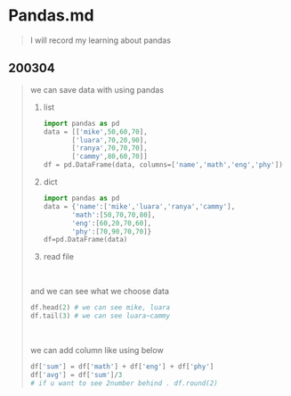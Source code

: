# Pandas.md

> I will record my learning about pandas



## 200304

> we can save data with using pandas
>
> 1. list
>
>    ```python
>    import pandas as pd
>    data = [['mike',50,60,70],
>           ['luara',70,20,90],
>           ['ranya',70,70,70],
>           ['cammy',80,60,70]]
>    df = pd.DataFrame(data, columns=['name','math','eng','phy'])
>    ```
>
> 2. dict
>
>    ```python
>    import pandas as pd
>    data = {'name':['mike','luara','ranya','cammy'],
>           'math':[50,70,70,80],
>           'eng':[60,20,70,60],
>           'phy':[70,90,70,70]}
>    df=pd.DataFrame(data)
>    ```
>
> 3. read file
>
>    ​	
>
> and we can see what we choose data
>
> ```python
> df.head(2) # we can see mike, luara
> df.tail(3) # we can see luara~cammy
> ```
>
> ​	
>
> we can add column like using below
>
> ```python
> df['sum'] = df['math'] + df['eng'] + df['phy']
> df['avg'] = df['sum']/3
> # if u want to see 2number behind . df.round(2)
> ```
>
> 

